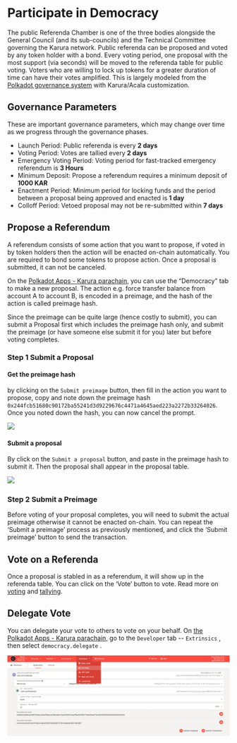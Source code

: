 # Participate in Democracy

The public Referenda Chamber is one of the three bodies alongside the General Council \(and its sub-councils\) and the Technical Committee governing the Karura network. Public referenda can be proposed and voted by any token holder with a bond. Every voting period, one proposal with the most support \(via seconds\) will be moved to the referenda table for public voting. Voters who are willing to lock up tokens for a greater duration of time can have their votes amplified. This is largely modeled from the [Polkadot governance system](https://wiki.polkadot.network/docs/learn-governance) with Karura/Acala customization. 

## Governance Parameters

These are important governance parameters, which may change over time as we progress through the governance phases.

* Launch Period: Public referenda is every **2 days**
* Voting Period: Votes are tallied every **2 days**
* Emergency Voting Period: Voting period for fast-tracked emergency referendum is **3 Hours**
* Minimum Deposit: Propose a referendum requires a minimum deposit of **1000 KAR**
* Enactment Period: Minimum period for locking funds and the period between a proposal being approved and enacted is **1 day**
* Colloff Period: Vetoed proposal may not be re-submitted within **7 days**

## Propose a Referendum

A referendum consists of some action that you want to propose, if voted in by token holders then the action will be enacted on-chain automatically. You are required to bond some tokens to propose action. Once a proposal is submitted, it can not be canceled. 

On the [Polkadot Apps - Karura parachain](https://polkadot.js.org/apps/?rpc=wss%3A%2F%2Fkarura-rpc-1.aca-api.network#/democracy), you can use the “Democracy” tab to make a new proposal. The action e.g. force transfer balance from account A to account B, is encoded in a preimage, and the hash of the action is called preimage hash. 

Since the preimage can be quite large \(hence costly to submit\), you can submit a Proposal first which includes the preimage hash only, and submit the preimage \(or have someone else submit it for you\) later but before voting completes.

### Step 1 Submit a Proposal

#### Get the preimage hash 

by clicking on the `Submit preimage` button, then fill in the action you want to propose, copy and note down the preimage hash `0x244fcb51680c90172ba55241d3d9229676c4471a4645aed223a2272b33264026`. Once you noted down the hash, you can now cancel the prompt. 

![](https://lh5.googleusercontent.com/9_-Wce4cjs9DA32nh7y8_3x9lxeyEwT7fVMcDYHQNPXDRC51LUkeufP2M0Ldqv3yGAJ_AYbdOfFF-UoQI8PBZxmYPHgz7WALOcfEcJ9IUeUCJ-UZfALFe9g-LTbgrOZZuTvUWhcu)

#### Submit a proposal

By click on the `Submit a proposal` button, and paste in the preimage hash to submit it. Then the proposal shall appear in the proposal table. 

![](https://lh5.googleusercontent.com/pzSjpt4wxQscdDdnjIFNE0iCRxLcPGHdJoEfXXaf8E7FIHfg66C0FSKIaoky0QMa3v0sl_E9LoJ1x0b_30X-2zzAZBZbijf8RhuMu_1J2UFapoaaDl0cIE58l7k3nw30nYaK0rCu)

### Step 2 Submit a Preimage

Before voting of your proposal completes, you will need to submit the actual preimage otherwise it cannot be enacted on-chain. You can repeat the ‘Submit a preimage’ process as previously mentioned, and click the ‘Submit preimage’ button to send the transaction.

## Vote on a Referenda

Once a proposal is stabled in as a referendum, it will show up in the referenda table. You can click on the ‘Vote’ button to vote. Read more on [voting](https://wiki.polkadot.network/docs/maintain-guides-democracy/#voting-on-a-proposal) and [tallying](https://wiki.polkadot.network/docs/learn-governance#tallying).

## Delegate Vote

You can delegate your vote to others to vote on your behalf. On [the Polkadot Apps - Karura parachain,](https://polkadot.js.org/apps/?rpc=wss%3A%2F%2Fkarura-rpc-1.aca-api.network#/extrinsics) go to the `Developer` tab -- `Extrinsics` , then select `democracy.delegate` .

![](../../../.gitbook/assets/screen-shot-2021-07-09-at-7.05.20-pm.png)

